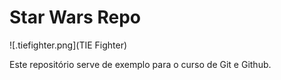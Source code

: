 # Star Wars Repo

![.tiefighter.png](TIE Fighter)

Este repositório serve de exemplo para o curso de Git e Github.

